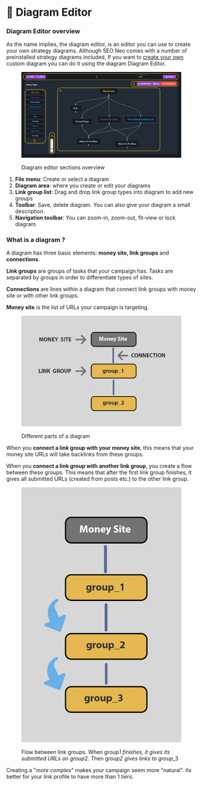 # 🔵 Diagram Editor

### Diagram Editor overview

As the name implies, the diagram editor, is an editor you can use to create your own strategy diagrams. Although SEO Neo comes with a number of preinstalled strategy diagrams included, If you want to [create your own](creating-a-custom-diagram.md) custom diagram you can do it using the diagram Diagram Editor.

<figure><img src="../../.gitbook/assets/diagram editor sections.jpg" alt=""><figcaption><p>Diagram editor sections overview</p></figcaption></figure>

1. **File menu**: Create or select a diagram
2. **Diagram area**: where you create or edit your diagrams
3. **Link group list**:  Drag and drop link group types into diagram to add new groups
4. **Toolbar**: Save, delete diagram. You can also give your diagram a small description.
5. **Navigation toolbar**: You can zoom-in, zoom-out, fit-view or lock diagram.

### What is a diagram ?

A diagram has three basic elements: **money site, link groups** and **connections**.

**Link groups** are groups of tasks that your campaign has. Tasks are separated by groups in order to differentiate types of sites.

**Connections** are lines within a diagram that connect link groups with money site or with other link groups.

**Money site** is the list of URLs your campaign is targeting.

<figure><img src="../../.gitbook/assets/diagram_parts.jpg" alt=""><figcaption><p>Different parts of a diagram</p></figcaption></figure>

When you **connect a link group with your money site**, this means that your money site URLs will take backlinks from these groups.

When you **connect a link group with another link group**, you create a flow between these groups. This means that after the first link group finishes, it gives all submitted URLs (created from posts etc.) to the other link group.

<figure><img src="../../.gitbook/assets/diagram_flow.jpg" alt=""><figcaption><p>Flow between link groups. When group<em>1 finishes, it gives its submitted URLs on group</em>2. Then group<em>2 gives links to group</em>_3</p></figcaption></figure>

Creating a "_more complex_" makes your campaign seem more "natural". Its better for your link profile to have more than 1 tiers.
